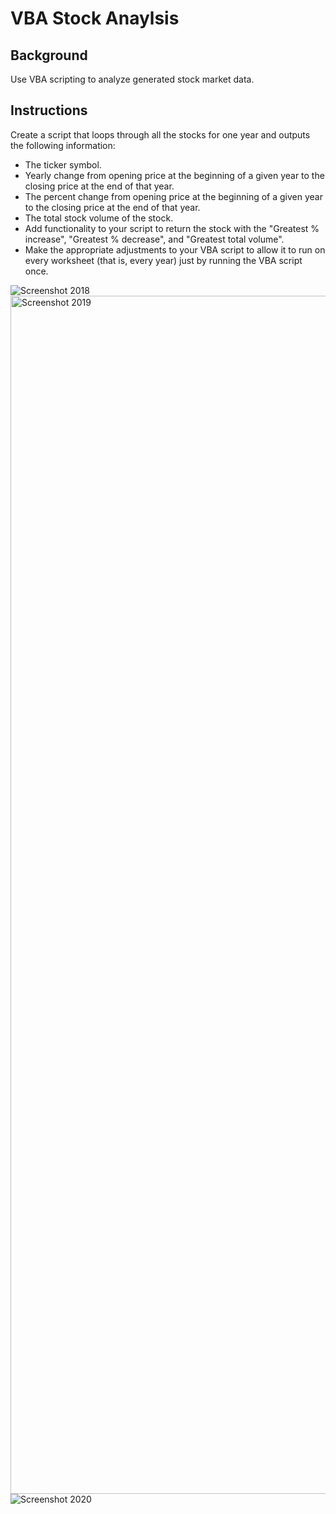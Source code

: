 # VBA Stock Anaylsis

## Background

Use VBA scripting to analyze generated stock market data.

## Instructions

Create a script that loops through all the stocks for one year and outputs the following information:

* The ticker symbol.
* Yearly change from opening price at the beginning of a given year to the closing price at the end of that year.
* The percent change from opening price at the beginning of a given year to the closing price at the end of that year.
* The total stock volume of the stock.
* Add functionality to your script to return the stock with the "Greatest % increase", "Greatest % decrease", and "Greatest total volume". 
* Make the appropriate adjustments to your VBA script to allow it to run on every worksheet (that is, every year) just by running the VBA script once.

![Screenshot 2018](https://user-images.githubusercontent.com/10196762/209717429-055e3378-e58e-433e-aece-4a89e1cb6184.png)
<img width="1917" alt="Screenshot 2019" src="https://user-images.githubusercontent.com/10196762/209717547-63a6b848-5736-43ce-8a44-45cd0445868a.png">
![Screenshot 2020](https://user-images.githubusercontent.com/10196762/209717539-f1325cd7-a243-40fe-937d-697f451cd466.png)
